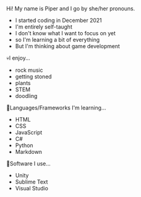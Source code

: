 #
Hi! My name is Piper and I go by she/her pronouns.

- I started coding in December 2021
- I'm entirely self-taught
- I don't know what I want to focus on yet
- so I'm learning a bit of everything
- But I'm thinking about game development

💀I enjoy...
- rock music
- getting stoned
- plants
- STEM
- doodling

🌱Languages/Frameworks I'm learning...
- HTML
- CSS
- JavaScript
- C#
- Python
- Markdown

📱Software I use...
- Unity
- Sublime Text
- Visual Studio

